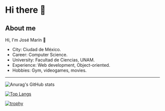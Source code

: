# Hi there 👋

## About me

Hi, I'm José Marín 🌴
- City: Ciudad de México.
- Career: Computer Science.
- University: Facultad de Ciencias, UNAM.
- Experience: Web development, Object-oriented.
- Hobbies: Gym, videogames, movies.

<!--
## Find me on

[![](https://img.shields.io/badge/linkedin-%230077B5.svg?style=for-the-badge&logo=linkedin)](https://www.linkedin.com/in/jos%C3%A9-mar%C3%ADn-372b75244/)
-->
---

![Anurag's GitHub stats](https://github-readme-stats.vercel.app/api?username=Jose2432&show_icons=true&theme=radical)

[![Top Langs](https://github-readme-stats.vercel.app/api/top-langs/?username=Jose2432&theme=radical)](https://github.com/Jose2432/github-readme-stats)

[![trophy](https://github-profile-trophy.vercel.app/?username=Jose2432&theme=algolia)](https://github.com/Jose2432/github-profile-trophy)

<!--
**Negrita** <br>
*Cursiva* <br>
~~Tachado~~ <br>
**Negrita en *cursiva*** <br>

## Etiquetas
<p>
  <a href="https://badge.fury.io/js/electron-markdownify">
    <img src="https://badge.fury.io/js/electron-markdownify.svg"
         alt="Gitter">
  </a>
  <a href="https://gitter.im/amitmerchant1990/electron-markdownify"><img src="https://badges.gitter.im/amitmerchant1990/electron-markdownify.svg"></a>
  <a href="https://saythanks.io/to/bullredeyes@gmail.com">
      <img src="https://img.shields.io/badge/SayThanks.io-%E2%98%BC-1EAEDB.svg">
  </a>
  <a href="https://www.paypal.me/AmitMerchant">
    <img src="https://img.shields.io/badge/$-donate-ff69b4.svg?maxAge=2592000&amp;style=flat">
  </a>
</p>

<p align="center">
  <a href="#sección-1">Sección 1</a> •
  <a href="#lista-de-links">Lista de links</a> •
  <a href="#si-te-sirvió">Si te sirvió</a>
</p>

## Sección 1

Este es un [enlace](https://www.google.com/)

```bash
# Comentario para ejecutar codigo 1
$ linea de codigo en la terminal

# Comentario para ejecutar codigo 2
$ linea de codigo en la terminal

# Comentario para ejecutar codigo 3
$ linea de codigo en la terminal
```

> **Nota**
> Aqui puedo agregar una `nota` por si la necesito.

## Lista de links

- [Electron](http://electron.atom.io/)
- [Node.js](https://nodejs.org/)



## Si te sirvió

<a href="https://www.buymeacoffee.com/5Zn8Xh3l9" target="_blank"><img src="https://www.buymeacoffee.com/assets/img/custom_images/purple_img.png" alt="Buy Me A Coffee" style="height: 41px !important;width: 174px !important;box-shadow: 0px 3px 2px 0px rgba(190, 190, 190, 0.5) !important;-webkit-box-shadow: 0px 3px 2px 0px rgba(190, 190, 190, 0.5) !important;" ></a>
-->

